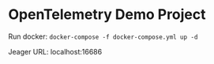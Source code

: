 # OpenTelemetry Demo Project

Run docker: `docker-compose -f docker-compose.yml up -d`

Jeager URL: localhost:16686
